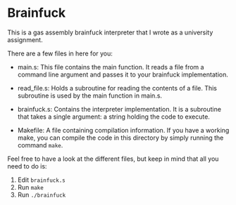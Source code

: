 # Brainfuck
This is a gas assembly brainfuck interpreter that I wrote as a university assignment. 

There are a few files in here for you:

 - main.s:
    This file contains the main function.
    It reads a file from a command line argument and passes it to your brainfuck implementation.

 - read_file.s:
    Holds a subroutine for reading the contents of a file.
    This subroutine is used by the main function in main.s.

 - brainfuck.s:
    Contains the interpreter implementation. It is a subroutine that takes a single argument: a string holding the code to execute.

 - Makefile:
    A file containing compilation information.  If you have a working make,
    you can compile the code in this directory by simply running the command `make`.


Feel free to have a look at the different files, but keep in mind that all you need to do is:

  1. Edit `brainfuck.s`
  2. Run `make`
  3. Run `./brainfuck`
